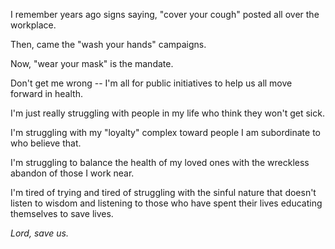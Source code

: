 I remember years ago signs saying, "cover your cough" posted all over the workplace.

Then, came the "wash your hands" campaigns.

Now, "wear your mask" is the mandate.

Don't get me wrong -- I'm all for public initiatives to help us all move forward in health.

I'm just really struggling with people in my life who think they won't get sick.  

I'm struggling with my "loyalty" complex toward people I am subordinate to who believe that.  

I'm struggling to balance the health of my loved ones with the wreckless abandon of those I work near.

I'm tired of trying and tired of struggling with the sinful nature that doesn't listen to wisdom and listening to those who have spent their lives educating themselves to save lives.  

<i>Lord, save us.</i>
